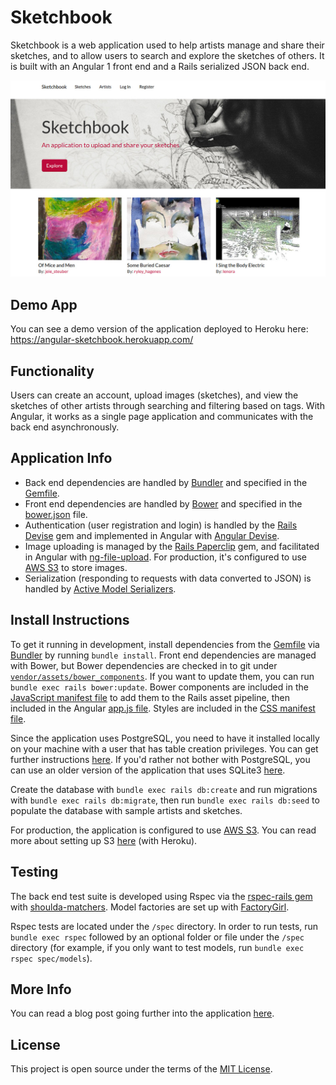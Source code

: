 # Sketchbook

Sketchbook is a web application used to help artists manage and share their sketches, and to allow users to search and explore the sketches of others. It is built with an Angular 1 front end and a Rails serialized JSON back end.

![screenshot](readme_sketchbook.jpg)

## Demo App
You can see a demo version of the application deployed to Heroku here: https://angular-sketchbook.herokuapp.com/

## Functionality
Users can create an account, upload images (sketches), and view the sketches of other artists through searching and filtering based on tags. With Angular, it works as a single page application and communicates with the back end asynchronously.

## Application Info
- Back end dependencies are handled by [Bundler][bundler] and specified in the [Gemfile][gemfile].
- Front end dependencies are handled by [Bower][bower] and specified in the [bower.json][bower.json] file.
- Authentication (user registration and login) is handled by the [Rails Devise][devise] gem and implemented in Angular with [Angular Devise][angular-devise].
- Image uploading is managed by the [Rails Paperclip][paperclip] gem, and facilitated in Angular with [ng-file-upload][ng-file-upload]. For production, it's configured to use [AWS S3][s3] to store images.
- Serialization (responding to requests with data converted to JSON) is handled by [Active Model Serializers][active-model-serializers].

## Install Instructions
To get it running in development, install dependencies from the [Gemfile][gemfile] via [Bundler][bundler] by running `bundle install`. Front end dependencies are managed with Bower, but Bower dependencies are checked in to git under [`vendor/assets/bower_components`][vendor]. If you want to update them, you can run `bundle exec rails bower:update`. Bower components are included in the [JavaScript manifest file][js-manifest] to add them to the Rails asset pipeline, then included in the Angular [app.js file][app-js]. Styles are included in the [CSS manifest file][css-manifest].

Since the application uses PostgreSQL, you need to have it installed locally on your machine with a user that has table creation privileges. You can get further instructions [here][postgres-local-setup]. If you'd rather not bother with PostgreSQL, you can use an older version of the application that uses SQLite3 [here][old-version-1].

Create the database with `bundle exec rails db:create` and run migrations with `bundle exec rails db:migrate`, then run `bundle exec rails db:seed` to populate the database with sample artists and sketches.

For production, the application is configured to use [AWS S3][s3]. You can read more about setting up S3 [here][heroku-s3-setup] (with Heroku).

## Testing
The back end test suite is developed using Rspec via the [rspec-rails gem][rspec-rails] with [shoulda-matchers][shoulda]. Model factories are set up with [FactoryGirl][factory-girl].

Rspec tests are located under the `/spec` directory. In order to run tests, run `bundle exec rspec` followed by an optional folder or file under the `/spec` directory (for example, if you only want to test models, run `bundle exec rspec spec/models`).

## More Info
You can read a blog post going further into the application [here][blog-post].

## License
This project is open source under the terms of the [MIT License][mit].

[bundler]: http://bundler.io/
[gemfile]: https://github.com/MitulMistry/sketchbook/blob/master/Gemfile
[bower]: https://bower.io/
[bower.json]: https://github.com/MitulMistry/sketchbook/blob/master/bower.json
[devise]: https://github.com/plataformatec/devise
[angular-devise]: https://github.com/cloudspace/angular_devise
[paperclip]: https://github.com/thoughtbot/paperclip
[ng-file-upload]: https://github.com/danialfarid/ng-file-upload
[s3]: https://aws.amazon.com/s3/
[active-model-serializers]: https://github.com/rails-api/active_model_serializers
[vendor]: https://github.com/MitulMistry/sketchbook/tree/master/vendor/assets/bower_components
[js-manifest]: https://github.com/MitulMistry/sketchbook/blob/master/app/assets/javascripts/application.js
[app-js]: https://github.com/MitulMistry/sketchbook/blob/master/app/assets/javascripts/angular-app/app.js
[css-manifest]: https://github.com/MitulMistry/sketchbook/blob/master/app/assets/stylesheets/application.css
[postgres-local-setup]: https://devcenter.heroku.com/articles/heroku-postgresql#local-setup
[old-version-1]: https://github.com/MitulMistry/sketchbook/tree/c0a0dc6d35e8a459846ffb7a57b1f3f3eb5aa4b2
[heroku-s3-setup]: https://devcenter.heroku.com/articles/s3
[rspec-rails]: https://github.com/rspec/rspec-rails
[shoulda]: https://github.com/thoughtbot/shoulda-matchers
[factory-girl]: https://github.com/thoughtbot/factory_girl_rails
[blog-post]: http://mitulmistry.github.io/javascript/rails/angular-rails-app/
[mit]: http://opensource.org/licenses/MIT
